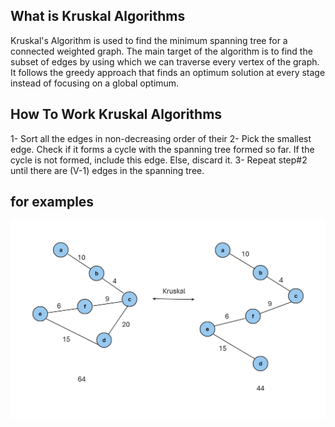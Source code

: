 ## What is Kruskal Algorithms
Kruskal's Algorithm is used to find the minimum spanning tree for a connected weighted graph. The main target of the algorithm is to find the subset of edges by using which we can traverse every vertex of the graph. It follows the greedy approach that finds an optimum solution at every stage instead of focusing on a global optimum.

## How To Work Kruskal Algorithms
1- Sort all the edges in non-decreasing order of their
2- Pick the smallest edge. Check if it forms a cycle with the spanning tree formed so far. If the cycle is not formed, include this edge. Else, discard it. 
3- Repeat step#2 until there are (V-1) edges in the spanning tree.

## for examples
<img src="Kruskal_Algorithms.png" alt="Kruskal"/>